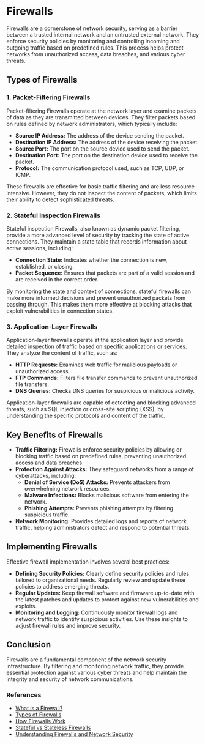 # Firewalls

Firewalls are a cornerstone of network security, serving as a barrier between a trusted internal network and an untrusted external network. They enforce security policies by monitoring and controlling incoming and outgoing traffic based on predefined rules. This process helps protect networks from unauthorized access, data breaches, and various cyber threats.

## Types of Firewalls

### 1. Packet-Filtering Firewalls

Packet-filtering Firewalls operate at the network layer and examine packets of data as they are transmitted between devices. They filter packets based on rules defined by network administrators, which typically include:

- **Source IP Address:** The address of the device sending the packet.
- **Destination IP Address:** The address of the device receiving the packet.
- **Source Port:** The port on the source device used to send the packet.
- **Destination Port:** The port on the destination device used to receive the packet.
- **Protocol:** The communication protocol used, such as TCP, UDP, or ICMP.

These firewalls are effective for basic traffic filtering and are less resource-intensive. However, they do not inspect the content of packets, which limits their ability to detect sophisticated threats.

### 2. Stateful Inspection Firewalls

Stateful inspection Firewalls, also known as dynamic packet filtering, provide a more advanced level of security by tracking the state of active connections. They maintain a state table that records information about active sessions, including:

- **Connection State:** Indicates whether the connection is new, established, or closing.
- **Packet Sequence:** Ensures that packets are part of a valid session and are received in the correct order.

By monitoring the state and context of connections, stateful firewalls can make more informed decisions and prevent unauthorized packets from passing through. This makes them more effective at blocking attacks that exploit vulnerabilities in connection states.

### 3. Application-Layer Firewalls

Application-layer firewalls operate at the application layer and provide detailed inspection of traffic based on specific applications or services. They analyze the content of traffic, such as:

- **HTTP Requests:** Examines web traffic for malicious payloads or unauthorized access.
- **FTP Commands:** Filters file transfer commands to prevent unauthorized file transfers.
- **DNS Queries:** Checks DNS queries for suspicious or malicious activity.

Application-layer firewalls are capable of detecting and blocking advanced threats, such as SQL injection or cross-site scripting (XSS), by understanding the specific protocols and content of the traffic.

## Key Benefits of Firewalls

- **Traffic Filtering:** Firewalls enforce security policies by allowing or blocking traffic based on predefined rules, preventing unauthorized access and data breaches.
- **Protection Against Attacks:** They safeguard networks from a range of cyberattacks, including:
  - **Denial of Service (DoS) Attacks:** Prevents attackers from overwhelming network resources.
  - **Malware Infections:** Blocks malicious software from entering the network.
  - **Phishing Attempts:** Prevents phishing attempts by filtering suspicious traffic.
- **Network Monitoring:** Provides detailed logs and reports of network traffic, helping administrators detect and respond to potential threats.

## Implementing Firewalls

Effective firewall implementation involves several best practices:

- **Defining Security Policies:** Clearly define security policies and rules tailored to organizational needs. Regularly review and update these policies to address emerging threats.
- **Regular Updates:** Keep firewall software and firmware up-to-date with the latest patches and updates to protect against new vulnerabilities and exploits.
- **Monitoring and Logging:** Continuously monitor firewall logs and network traffic to identify suspicious activities. Use these insights to adjust firewall rules and improve security.

## Conclusion

Firewalls are a fundamental component of the network security infrastructure. By filtering and monitoring network traffic, they provide essential protection against various cyber threats and help maintain the integrity and security of network communications.

### References

- [What is a Firewall?](https://www.cisco.com/c/en/us/products/security/firewalls/what-is-a-firewall.html)
- [Types of Firewalls](https://www.techradar.com/best/firewall)
- [How Firewalls Work](https://www.cloudflare.com/learning/ddos/what-is-a-firewall/)
- [Stateful vs Stateless Firewalls](https://www.sonicwall.com/sonicwall-blog/stateful-vs-stateless-firewalls/)
- [Understanding Firewalls and Network Security](https://www.redhat.com/en/resources/understanding-firewalls-and-network-security)

